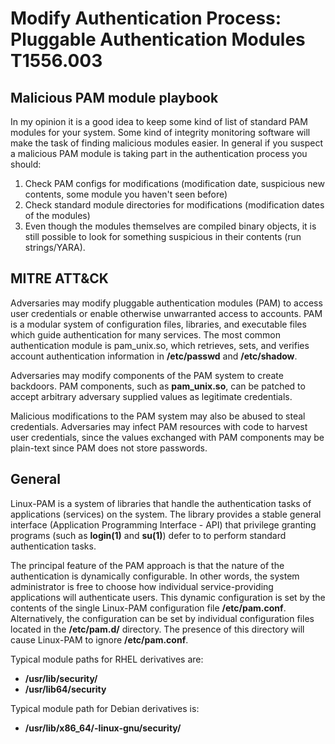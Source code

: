 # Modify Authentication Process: Pluggable Authentication Modules T1556.003

## Malicious PAM module playbook
In my opinion it is a good idea to keep some kind of list of standard PAM modules for your system. Some kind of integrity monitoring software will make the task of finding malicious modules easier.
In general if you suspect a malicious PAM module is taking part in the authentication process you should:
1. Check PAM configs for modifications (modification date, suspicious new contents, some module you haven't seen before)
2. Check standard module directories for modifications (modification dates of the modules)
3. Even though the modules themselves are compiled binary objects, it is still possible to look for something suspicious in their contents (run strings/YARA).

## MITRE ATT&CK
Adversaries may modify pluggable authentication modules (PAM) to access user credentials or enable otherwise unwarranted access to accounts. PAM is a modular system of configuration files, libraries, and executable files which guide authentication for many services. The most common authentication module is pam_unix.so, which retrieves, sets, and verifies account authentication information in **/etc/passwd** and **/etc/shadow**.

Adversaries may modify components of the PAM system to create backdoors. PAM components, such as **pam_unix.so**, can be patched to accept arbitrary adversary supplied values as legitimate credentials.

Malicious modifications to the PAM system may also be abused to steal credentials. Adversaries may infect PAM resources with code to harvest user credentials, since the values exchanged with PAM components may be plain-text since PAM does not store passwords.


## General
Linux-PAM is a system of libraries that handle the authentication tasks of applications (services) on the system. The library provides a stable general interface (Application Programming Interface - API) that privilege granting programs (such as **login(1)** and **su(1)**) defer to to perform standard authentication tasks. 

The principal feature of the PAM approach is that the nature of the authentication is dynamically configurable. In other words, the system administrator is free to choose how individual service-providing applications will authenticate users. This dynamic configuration is set by the contents of the single Linux-PAM configuration file **/etc/pam.conf**. Alternatively, the configuration can be set by individual configuration files located in the **/etc/pam.d/** directory. The presence of this directory will cause Linux-PAM to ignore **/etc/pam.conf**. 

Typical module paths for RHEL derivatives are:
- **/usr/lib/security/**
- **/usr/lib64/security**

Typical module path for Debian derivatives is:
- **/usr/lib/x86_64/-linux-gnu/security/**
